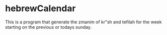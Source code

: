 # hebrewCalendar
This is a program that generate the zmanim of kr"sh and tefilah for the week starting on the previous or todays sunday.